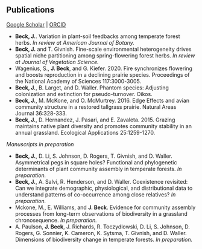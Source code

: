 ## Publications

[Google Scholar](https://scholar.google.com/citations?user=IC3onsQAAAAJ&hl=en&oi=ao)  \|  [ORCID](https://orcid.org/0000-0001-9515-5440)

* **Beck, J.**. Variation in plant-soil feedbacks among temperate forest herbs. *In review at American Journal of Botany.*
* **Beck, J.** and T. Givnish. Fine-scale environmental heterogeneity drives spatial niche partitioning among spring-flowering forest herbs. *In review at Journal of Vegetation Science.*
* Wagenius, S., **J. Beck**, and G. Kiefer. 2020. Fire synchronizes flowering and boosts reproduction in a declining prairie species. Proceedings of the National Academy of Sciences 117:3000-3005.
* **Beck, J.**, B. Larget, and D. Waller. Phantom species: Adjusting colonization and extinction for pseudo-turnover. Oikos.
* **Beck, J.**, M. McKone, and O. McMurtrey. 2016. Edge Effects and avian community structure in a restored tallgrass prairie. Natural Areas Journal 36:328-333.
* **Beck, J.**, D. Hernandez, J. Pasari, and E. Zavaleta. 2015. Grazing maintains native plant diversity and promotes community stability in an annual grassland. Ecological Applications 25:1259-1270.

*Manuscripts in preparation*

* **Beck, J.**, D. Li, S. Johnson, D. Rogers, T. Givnish, and D. Waller. Asymmetrical pegs in square holes? Functional and phylogenetic determinants of plant community assembly in temperate forests. *In preparation.*
* **Beck, J.**, A. Salvi, R. Henderson, and D. Waller. Coexistence revisited: Can we integrate demographic, physiological, and 
		distributional data to understand patterns of co-occurrence among close relatives? *In preparation.*
* Mckone, M., E. Williams, and **J. Beck**. Evidence for community assembly processes from long-term
observations of biodiversity in a grassland chronosequence. *In preparation.*
* A. Paulson, **J. Beck**, J. Richards, R. Toczydlowski, D. Li, S. Johnson, D. Rogers, G. Sonnier, K. Cameron, K. Sytsma, T. Givnish, and D. Waller. Dimensions of biodiversity change in temperate forests. *In preparation.*
